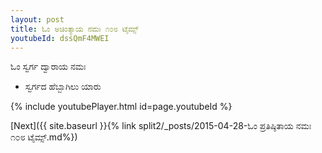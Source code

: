 ```yaml
---
layout: post
title: ಓಂ ಅಚಿಂತ್ಯಾಯ ನಮಃ ೧೦೮ ಟೈಮ್ಸ್
youtubeId: dssQmF4MWEI
---
```

 
 
 ಓಂ ಸ್ವರ್ಗ ದ್ವಾರಾಯ ನಮಃ  
 
 -  ಸ್ವರ್ಗದ ಹೆಬ್ಬಾಗಿಲು ಯಾರು 
 
  
 
  
 
 
 
 
 
 


{% include youtubePlayer.html id=page.youtubeId %}
 
[Next]({{ site.baseurl }}{% link  split2/_posts/2015-04-28-ಓಂ ಪ್ರತಿಷ್ಠಿತಾಯ ನಮಃ ೧೦೮ ಟೈಮ್ಸ್.md%})
 
